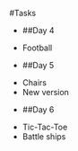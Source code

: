 #Tasks

+ ##Day 4
- Football

+ ##Day 5
- Chairs
- New version

+ ##Day 6
- Tic-Tac-Toe
- Battle ships
